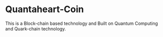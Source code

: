 # Quantaheart-Coin
This is a Block-chain based technology and Built on Quantum Computing and Quark-chain technology.
